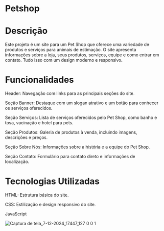 # Petshop

# Descrição
Este projeto é um site para um Pet Shop que oferece uma variedade de produtos e serviços para animais de estimação. O site apresenta informações sobre a loja, seus produtos, serviços, equipe e como entrar em contato. Tudo isso com um design moderno e responsivo.

# Funcionalidades
Header: Navegação com links para as principais seções do site.

Seção Banner: Destaque com um slogan atrativo e um botão para conhecer os serviços oferecidos.

Seção Serviços: Lista de serviços oferecidos pelo Pet Shop, como banho e tosa, vacinação e hotel para pets.

Seção Produtos: Galeria de produtos à venda, incluindo imagens, descrições e preços.

Seção Sobre Nós: Informações sobre a história e a equipe do Pet Shop.

Seção Contato: Formulário para contato direto e informações de localização.

# Tecnologias Utilizadas
HTML: Estrutura básica do site.

CSS: Estilização e design responsivo do site.

JavaScript

![Captura de tela_7-12-2024_17447_127 0 0 1](https://github.com/user-attachments/assets/3595396b-f26a-45bb-926e-37dacff8d416)
